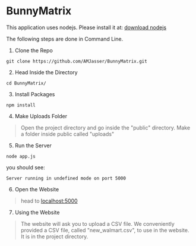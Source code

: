 # BunnyMatrix

This application uses nodejs. Please install it at: [download nodejs](https://nodejs.org/en/download/)

The following steps are done in Command Line.

1.  Clone the Repo
```
git clone https://github.com/AMJasser/BunnyMatrix.git
```

2.  Head Inside the Directory
```
cd BunnyMatrix/
```

3.  Install Packages
```
npm install
```

4.  Make Uploads Folder
> Open the project directory and go inside the "public" directory.
> Make a folder inside public called "uploads"

5.  Run the Server
```
node app.js
```
you should see:
```
Server running in undefined mode on port 5000
```

6.  Open the Website
> head to [localhost:5000](http://localhost:5000/)

7.  Using the Website
> The website will ask you to upload a CSV file. We conveniently provided a CSV file, called "new_walmart.csv", to use in the website. It is in the project directory.
